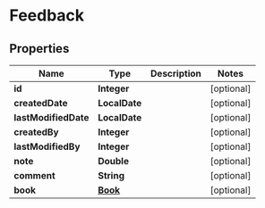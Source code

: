 

# Feedback


## Properties

| Name | Type | Description | Notes |
|------------ | ------------- | ------------- | -------------|
|**id** | **Integer** |  |  [optional] |
|**createdDate** | **LocalDate** |  |  [optional] |
|**lastModifiedDate** | **LocalDate** |  |  [optional] |
|**createdBy** | **Integer** |  |  [optional] |
|**lastModifiedBy** | **Integer** |  |  [optional] |
|**note** | **Double** |  |  [optional] |
|**comment** | **String** |  |  [optional] |
|**book** | [**Book**](Book.md) |  |  [optional] |



